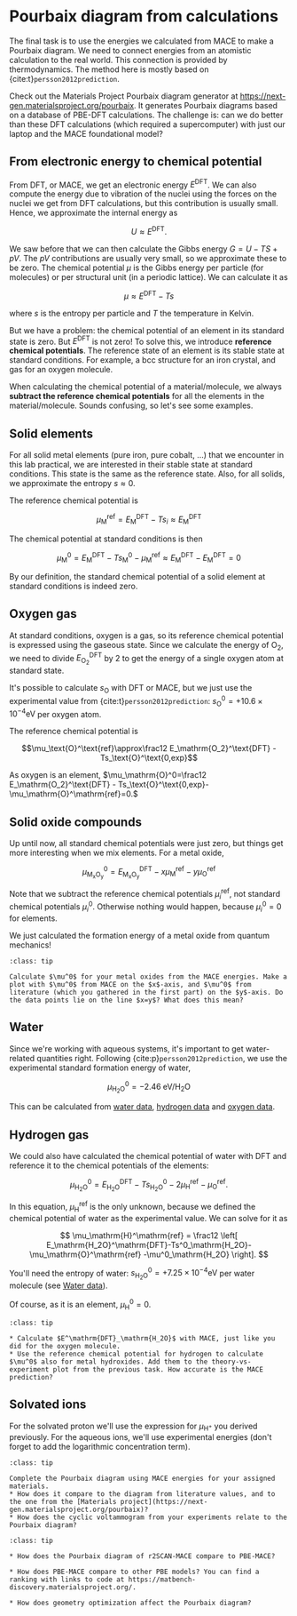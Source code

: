 # Pourbaix diagram from calculations

The final task is to use the energies we calculated from MACE to make a Pourbaix diagram. We need to connect energies from an atomistic calculation to the real world. This connection is provided by thermodynamics. The method here is mostly based on {cite:t}`persson2012prediction`.

Check out the Materials Project Pourbaix diagram generator at https://next-gen.materialsproject.org/pourbaix. It generates Pourbaix diagrams based on a database of PBE-DFT calculations. The challenge is: can we do better than these DFT calculations (which required a supercomputer) with just our laptop and the MACE foundational model?

## From electronic energy to chemical potential

From DFT, or MACE, we get an electronic energy $E^\mathrm{DFT}$. We can also compute the energy due to vibration of the nuclei using the forces on the nuclei we get from DFT calculations, but this contribution is usually small. Hence, we approximate the internal energy as

$$U \approx E^\mathrm{DFT}.$$

We saw before that we can then calculate the Gibbs energy $G=U-TS+pV$. The $pV$ contributions are usually very small, so we approximate these to be zero. The chemical potential $\mu$ is the Gibbs energy per particle (for molecules) or per structural unit (in a periodic lattice). We can calculate it as

$$\mu \approx E^\mathrm{DFT} - Ts$$

where $s$ is the entropy per particle and $T$ the temperature in Kelvin.

But we have a problem: the chemical potential of an element in its standard state is zero. But $E^\mathrm{DFT}$ is not zero! To solve this, we introduce **reference chemical potentials**. The reference state of an element is its stable state at standard conditions. For example, a bcc structure for an iron crystal, and gas for an oxygen molecule.

When calculating the chemical potential of a material/molecule, we always **subtract the reference chemical potentials** for all the elements in the material/molecule. Sounds confusing, so let's see some examples.

## Solid elements

For all solid metal elements (pure iron, pure cobalt, ...) that we encounter in this lab practical, we are interested in their stable state at standard conditions. This state is the same as the reference state. Also, for all solids, we approximate the entropy $s \approx 0$.

The reference chemical potential is

$$\mu_\mathrm{M}^\mathrm{ref}= E^\mathrm{DFT}_\mathrm{M}-Ts_i \approx E^\mathrm{DFT}_\mathrm{M} $$

The chemical potential at standard conditions is then

$$\mu_\mathrm{M}^0 = E^\mathrm{DFT}_\mathrm{M}-Ts_\mathrm{M}^0 - \mu_\mathrm{M}^\text{ref} \approx E^\mathrm{DFT}_\mathrm{M} - E^\mathrm{DFT}_\mathrm{M} = 0$$

By our definition, the standard chemical potential of a solid element at standard conditions is indeed zero.

## Oxygen gas

At standard conditions, oxygen is a gas, so its reference chemical potential is expressed using the gaseous state. Since we calculate the energy of $\mathrm{O_2}$, we need to divide $E^\mathrm{DFT}_\mathrm{O_2}$ by $2$ to get the energy of a single oxygen atom at standard state.

It's possible to calculate $s_\mathrm{O}$ with DFT or MACE, but we just use the experimental value from {cite:t}`persson2012prediction`: $s_\mathrm{O}^0=+10.6 \times 10^{-4} \mathrm{eV}$ per oxygen atom.

The reference chemical potential is

$$\mu_\text{O}^\text{ref}\approx\frac12 E_\mathrm{O_2}^\text{DFT} - Ts_\text{O}^\text{0,exp}$$

As oxygen is an element, $\mu_\mathrm{O}^0=\frac12 E_\mathrm{O_2}^\text{DFT} - Ts_\text{O}^\text{0,exp}-\mu_\mathrm{O}^\mathrm{ref}=0.$

<!-- Common DFT methods are pretty good at calculating differences between solids, but not so good at calculating energies of molecules. So to get a more accurate Pourbaix diagram, we will make some corrections. We define the reference state of oxygen as

$$\mu_\text{O}^\text{ref}=E_\text{O}^\text{DFT}+ \Delta E^\text{correction}_\text{O} - Ts_\text{O}^\text{0,exp} + pV$$

Persson et al. use $\Delta E_\text{O}^\text{correction}=1.36$ eV/O, and $Ts_\text{O}^\text{0,exp}=0.317$ eV/O. However, we can also use $\Delta E_\text{O}^\text{correction}$ as a fitting parameter for our results to experimental formation energies. -->


## Solid oxide compounds

Up until now, all standard chemical potentials were just zero, but things get more interesting when we mix elements. For a metal oxide,

$$\mu_\mathrm{M_{x} O_{y}}^0 = E_\mathrm{M_{x} O_{y}}^\mathrm{DFT}- x\mu_\mathrm{M}^\mathrm{ref}-y\mu^\mathrm{ref}_\mathrm{O}$$

Note that we subtract the reference chemical potentials $\mu_i^\mathrm{ref}$, not standard chemical potentials $\mu_i^0$. Otherwise nothing would happen, because $\mu_i^0=0$ for elements.

We just calculated the formation energy of a metal oxide from quantum mechanics!

`````{admonition} Task
:class: tip

Calculate $\mu^0$ for your metal oxides from the MACE energies. Make a plot with $\mu^0$ from MACE on the $x$-axis, and $\mu^0$ from literature (which you gathered in the first part) on the $y$-axis. Do the data points lie on the line $x=y$? What does this mean?
`````

## Water

Since we're working with aqueous systems, it's important to get water-related quantities right. Following {cite:p}`persson2012prediction`, we use the experimental standard formation energy of water,

$$\mu^0_\mathrm{H_2O}=-2.46 \;\mathrm{eV/H_2O}$$

This can be calculated from [water data](https://en.wikipedia.org/wiki/Water_(data_page)), [hydrogen data](https://webbook.nist.gov/cgi/cbook.cgi?ID=C1333740&Mask=1) and [oxygen data](https://webbook.nist.gov/cgi/cbook.cgi?ID=C7782447&Units=SI&Mask=1#Thermo-Gas).

## Hydrogen gas

We could also have calculated the chemical potential of water with DFT and reference it to the chemical potentials of the elements:

$$\mu_\mathrm{H_2O}^0=E_\mathrm{H_2O}^\mathrm{DFT}-Ts^0_\mathrm{H_2O}-2\mu_\mathrm{H}^\mathrm{ref}-\mu_\mathrm{O}^\mathrm{ref}.$$

In this equation, $\mu_\mathrm{H}^\mathrm{ref}$ is the only unknown, because we defined the chemical potential of water as the experimental value. We can solve for it as

$$
\mu_\mathrm{H}^\mathrm{ref} = \frac12 \left[ E_\mathrm{H_2O}^\mathrm{DFT}-Ts^0_\mathrm{H_2O}-\mu_\mathrm{O}^\mathrm{ref}
-\mu^0_\mathrm{H_2O} \right].
$$

You'll need the entropy of water: $s_\mathrm{H_2O}^0=+7.25 \times 10^{-4} \mathrm{eV}$ per water molecule (see [Water data](https://en.wikipedia.org/wiki/Water_(data_page))).

Of course, as it is an element, $\mu_\mathrm{H}^0=0$.

`````{admonition} Task
:class: tip

* Calculate $E^\mathrm{DFT}_\mathrm{H_2O}$ with MACE, just like you did for the oxygen molecule.
* Use the reference chemical potential for hydrogen to calculate $\mu^0$ also for metal hydroxides. Add them to the theory-vs-experiment plot from the previous task. How accurate is the MACE prediction?
`````

## Solvated ions

For the solvated proton we'll use the expression for $\mu_\mathrm{H^+}$ you derived previously. For the aqueous ions, we'll use experimental energies (don't forget to add the logarithmic concentration term).

`````{admonition} Task
:class: tip

Complete the Pourbaix diagram using MACE energies for your assigned materials.
* How does it compare to the diagram from literature values, and to the one from the [Materials project](https://next-gen.materialsproject.org/pourbaix)?
* How does the cyclic voltammogram from your experiments relate to the Pourbaix diagram?
`````

`````{admonition} Optional tasks
:class: tip

* How does the Pourbaix diagram of r2SCAN-MACE compare to PBE-MACE?

* How does PBE-MACE compare to other PBE models? You can find a ranking with links to code at https://matbench-discovery.materialsproject.org/.

* How does geometry optimization affect the Pourbaix diagram?
`````
